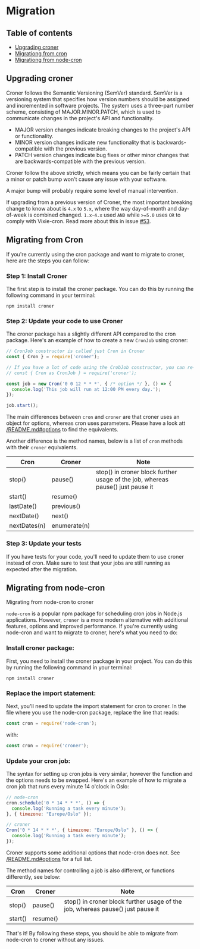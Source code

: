 # Migration

## Table of contents

*  [Upgrading croner](#upgrading-croner)
*  [Migrationg from cron](#migrating-from-cron)
*  [Migrationg from node-cron](#migrating-from-node-cron)

## Upgrading croner

Croner follows the Semantic Versioning (SemVer) standard. SemVer is a versioning system that specifies how version numbers should be assigned and incremented in software projects. The system uses a three-part number scheme, consisting of MAJOR.MINOR.PATCH, which is used to communicate changes in the project's API and functionality.

  * MAJOR version changes indicate breaking changes to the project's API or functionality.
  * MINOR version changes indicate new functionality that is backwards-compatible with the previous version.
  * PATCH version changes indicate bug fixes or other minor changes that are backwards-compatible with the previous version.

Croner follow the above strictly, which means you can be fairly certain that a minor or patch bump won't cause any issue with your software. 

A major bump will probably require some level of manual intervention.

If upgrading from a previous version of Croner, the most important breaking change to know about is `4.x` to `5.x`, where the way day-of-month and day-of-week is combined changed. `1.x`-`4.x` used `AND` while `>=5.0` uses `OR` to comply with Vixie-cron. Read more about this in issue [#53](https://github.com/Hexagon/croner/issues/53).

## Migrating from Cron

If you're currently using the cron package and want to migrate to croner, here are the steps you can follow:

### Step 1: Install Croner

The first step is to install the croner package. You can do this by running the following command in your terminal:

```
npm install croner
```

### Step 2: Update your code to use Croner

The croner package has a slightly different API compared to the cron package. Here's an example of how to create a new `CronJob` using croner:

```js
// CronJob constructor is called just Cron in Croner
const { Cron } = require('croner');

// If you have a lot of code using the CrobJob constructor, you can re-use the name like this
// const { Cron as CronJob } = require('croner');

const job = new Cron('0 0 12 * * *', { /* option */ }, () => {
  console.log('This job will run at 12:00 PM every day.');
});

job.start();
```

The main differences between `cron` and `croner` are that croner uses an object for options, whereas cron uses parameters. Please have a look att [/README.md#options](/README.md#options) to find the equivalents.

Another difference is the method names, below is a list of `cron` methods with their `croner` equivalents.

| Cron | Croner | Note |
| ---- | ------ | ---- |
| stop() | pause() | stop() in croner block further usage of the job, whereas pause() just pause it |
| start() | resume() | |
| lastDate() | previous() | |
| nextDate() | next() | |
| nextDates(n) | enumerate(n) | |

### Step 3: Update your tests

If you have tests for your code, you'll need to update them to use croner instead of cron. Make sure to test that your jobs are still running as expected after the migration.

## Migrating from node-cron

Migrating from node-cron to croner

`node-cron` is a popular npm package for scheduling cron jobs in Node.js applications. However, `croner` is a more modern alternative with additional features, options and improved performance. If you're currently using node-cron and want to migrate to croner, here's what you need to do:

### Install croner package:

First, you need to install the croner package in your project. You can do this by running the following command in your terminal:

```npm install croner```

### Replace the import statement:

Next, you'll need to update the import statement for cron to croner. In the file where you use the node-cron package, replace the line that reads:

```javascript
const cron = require('node-cron');
```

with:

```javascript
const cron = require('croner');
```

### Update your cron job:

The syntax for setting up cron jobs is very similar, however the function and the options needs to be swapped. Here's an example of how to migrate a cron job that runs every minute 14 o'clock in Oslo:

```javascript
// node-cron
cron.schedule('0 * 14 * * *', () => {
  console.log('Running a task every minute');
}, { timezone: "Europe/Oslo" });

// croner
Cron('0 * 14 * * *', { timezone: "Europe/Oslo" }, () => {
  console.log('Running a task every minute');
});
```

Croner supports some additional options that node-cron does not. See [/README.md#options](/README.md#options) for a full list.

The method names for controlling a job is also different, or functions differently, see below:

| Cron | Croner | Note |
| ---- | ------ | ---- |
| stop() | pause() | stop() in croner block further usage of the job, whereas pause() just pause it |
| start() | resume() | |

That's it! By following these steps, you should be able to migrate from node-cron to croner without any issues.